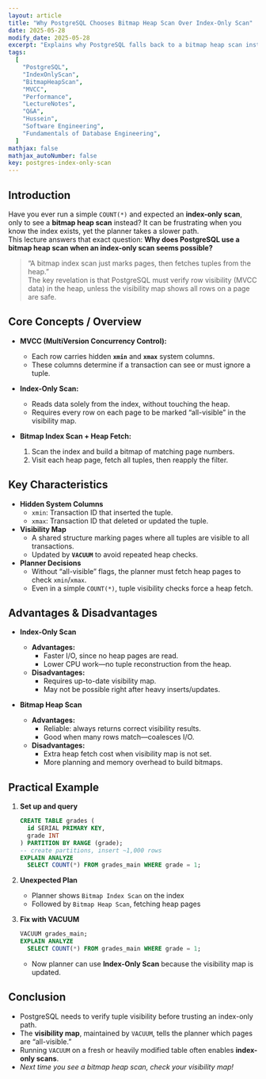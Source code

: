 ```yaml
---
layout: article
title: "Why PostgreSQL Chooses Bitmap Heap Scan Over Index-Only Scan"
date: 2025-05-28
modify_date: 2025-05-28
excerpt: "Explains why PostgreSQL falls back to a bitmap heap scan instead of an index-only scan, focusing on MVCC visibility and the visibility map."
tags:
  [
    "PostgreSQL",
    "IndexOnlyScan",
    "BitmapHeapScan",
    "MVCC",
    "Performance",
    "LectureNotes",
    "Q&A",
    "Hussein",
    "Software Engineering",
    "Fundamentals of Database Engineering",
  ]
mathjax: false
mathjax_autoNumber: false
key: postgres-index-only-scan
---
```


## Introduction

Have you ever run a simple `COUNT(*)` and expected an **index-only scan**, only to see a **bitmap heap scan** instead? It can be frustrating when you know the index exists, yet the planner takes a slower path.  
This lecture answers that exact question: **Why does PostgreSQL use a bitmap heap scan when an index-only scan seems possible?**

> “A bitmap index scan just marks pages, then fetches tuples from the heap.”  
> The key revelation is that PostgreSQL must verify row visibility (MVCC data) in the heap, unless the visibility map shows all rows on a page are safe.

## Core Concepts / Overview

- **MVCC (MultiVersion Concurrency Control):**

  - Each row carries hidden **`xmin`** and **`xmax`** system columns.
  - These columns determine if a transaction can see or must ignore a tuple.

- **Index-Only Scan:**

  - Reads data solely from the index, without touching the heap.
  - Requires every row on each page to be marked “all-visible” in the visibility map.

- **Bitmap Index Scan + Heap Fetch:**
  1. Scan the index and build a bitmap of matching page numbers.
  2. Visit each heap page, fetch all tuples, then reapply the filter.

## Key Characteristics

- **Hidden System Columns**
  - `xmin`: Transaction ID that inserted the tuple.
  - `xmax`: Transaction ID that deleted or updated the tuple.
- **Visibility Map**
  - A shared structure marking pages where all tuples are visible to all transactions.
  - Updated by **`VACUUM`** to avoid repeated heap checks.
- **Planner Decisions**
  - Without “all-visible” flags, the planner must fetch heap pages to check `xmin`/`xmax`.
  - Even in a simple `COUNT(*)`, tuple visibility checks force a heap fetch.

## Advantages & Disadvantages

- **Index-Only Scan**

  - **Advantages:**
    - Faster I/O, since no heap pages are read.
    - Lower CPU work—no tuple reconstruction from the heap.
  - **Disadvantages:**
    - Requires up-to-date visibility map.
    - May not be possible right after heavy inserts/updates.

- **Bitmap Heap Scan**
  - **Advantages:**
    - Reliable: always returns correct visibility results.
    - Good when many rows match—coalesces I/O.
  - **Disadvantages:**
    - Extra heap fetch cost when visibility map is not set.
    - More planning and memory overhead to build bitmaps.

## Practical Example

1. **Set up and query**

   ```sql
   CREATE TABLE grades (
     id SERIAL PRIMARY KEY,
     grade INT
   ) PARTITION BY RANGE (grade);
   -- create partitions, insert ~1,000 rows
   EXPLAIN ANALYZE
     SELECT COUNT(*) FROM grades_main WHERE grade = 1;
   ```

2. **Unexpected Plan**

   - Planner shows `Bitmap Index Scan` on the index
   - Followed by `Bitmap Heap Scan`, fetching heap pages

3. **Fix with VACUUM**

   ```sql
   VACUUM grades_main;
   EXPLAIN ANALYZE
     SELECT COUNT(*) FROM grades_main WHERE grade = 1;
   ```

   - Now planner can use **Index-Only Scan** because the visibility map is updated.

## Conclusion

- PostgreSQL needs to verify tuple visibility before trusting an index-only path.
- The **visibility map**, maintained by `VACUUM`, tells the planner which pages are “all-visible.”
- Running `VACUUM` on a fresh or heavily modified table often enables **index-only scans**.
- _Next time you see a bitmap heap scan, check your visibility map!_
